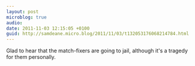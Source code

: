 ```yaml
---
layout: post
microblog: true
audio: 
date: 2011-11-03 12:15:05 +0100
guid: http://samdeane.micro.blog/2011/11/03/t132053176068214784.html
---
```

Glad to hear that the match-fixers are going to jail, although it's a tragedy for them personally.
